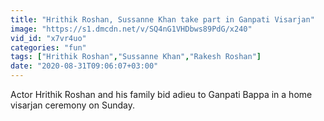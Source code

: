 ```yaml
---
title: "Hrithik Roshan, Sussanne Khan take part in Ganpati Visarjan"
image: "https://s1.dmcdn.net/v/SQ4nG1VHDbws89PdG/x240"
vid_id: "x7vr4uo"
categories: "fun"
tags: ["Hrithik Roshan","Sussanne Khan","Rakesh Roshan"]
date: "2020-08-31T09:06:07+03:00"
---
```

Actor Hrithik Roshan and his family bid adieu to Ganpati Bappa in a home visarjan ceremony on Sunday.   <br>
